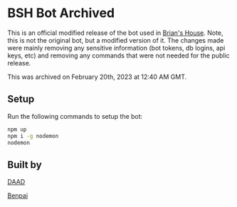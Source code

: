 # BSH Bot Archived

This is an official modified release of the bot used in [Brian's House](https://discord.gg/briansmith).
Note, this is not the original bot, but a modified version of it. The changes made were mainly
removing any sensitive information (bot tokens, db logins, api keys, etc) and removing any
commands that were not needed for the public release.

This was archived on February 20th, 2023 at 12:40 AM GMT.

## Setup
Run the following commands to setup the bot:
```bash
npm up
npm i -g nodemon
nodemon
```

## Built by
[DAAD](https://daad.wtf)

[Benpai](https://github.com/sparty182020)
